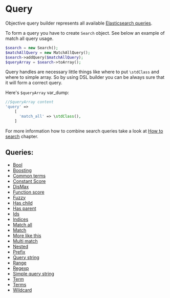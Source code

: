 # Query

Objective query builder represents all available [Elasticsearch queries][1].

To form a query you have to create `Search` object. See below an example of match all query usage.

```php
$search = new Search();
$matchAllQuery = new MatchAllQuery();
$search->addQuery($matchAllQuery);
$queryArray = $search->toArray();
```

Query handles are necessary little things like where to put `\stdClass` and where to simple array. So by using DSL builder you can be always sure that it will form a correct query.

Here's `$queryArray` var_dump:

```php
//$queryArray content
'query' =>
    [
      'match_all' => \stdClass(),
    ]
```

For more information how to combine search queries take a look at [How to search](../HowTo/HowToSearch.md) chapter.


## Queries:
 - [Bool](Bool.md)
 - [Boosting](Boosting.md)
 - [Common terms](CommonTerms.md)
 - [Constant Score](ConstantScore.md)
 - [DisMax](DisMax.md)
 - [Function score](FunctionScore.md)
 - [Fuzzy](Fuzzy.md)
 - [Has child](HasChild.md)
 - [Has parent](HasParent.md)
 - [Ids](Ids.md)
 - [Indices](Indices.md)
 - [Match all](MatchAll.md)
 - [Match](Match.md)
 - [More like this](MoreLikeThis.md)
 - [Multi match](MultiMatch.md)
 - [Nested](Nested.md)
 - [Prefix](Prefix.md)
 - [Query string](QueryString.md)
 - [Range](Range.md)
 - [Regexp](Regexp.md)
 - [Simple query string](SimpleQueryString.md)
 - [Term](Term.md)
 - [Terms](Terms.md)
 - [Wildcard](Wildcard.md)

[1]: https://www.elastic.co/guide/en/elasticsearch/reference/current/query-dsl-queries.html
